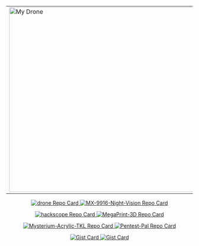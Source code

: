 <!--Banner-->
<table align="center">
  <tr>
    <td>
      <img src="https://github.com/user-attachments/assets/7cbdf521-e62a-46a9-85aa-616ce0fefe79" alt="My Drone" height=500 width=500>
    </td>
    <td>
      <img src="https://github.com/user-attachments/assets/cc7ca2e2-7d63-406d-9305-c72afcc84c4c" alt="Flying footage from drone!" >
    </td>
    <td>
      <img src="https://github.com/user-attachments/assets/aa6971ca-64a3-41e5-b208-b72d2e068fb9" alt="PVS-5 Night Vision" >
    </td>
    <td>
      <img src="https://github.com/user-attachments/assets/b5c46132-8854-423c-bc29-b6fd70daeddd" alt="Building my keyboard" >
    </td>
  </tr>
</table>

<!--Trophies-->
<p align="center">
  <a href="https://github.com/computerfish">
<!--     <img src="https://github-profile-trophy.vercel.app/?username=computerfish&theme=onedark" alt="Trophies" /> -->
  </a>
</p>

<!--Repo Cards-->
<p align="center">
  <a href="https://github.com/computerfish/drone">
    <img src="https://repo-cards-seven.vercel.app/api/pin/?username=computerfish&repo=drone&theme=dark&show_border=true&border_color=e2e2e2&description_lines_count=3&cache_seconds=3600" alt="drone Repo Card" />
  </a>
  <a href="https://github.com/computerfish/MX-9916-Night-Vision">
    <img src="https://repo-cards-seven.vercel.app/api/pin/?username=computerfish&repo=MX-9916-Night-Vision&theme=dark&show_border=true&border_color=e2e2e2&description_lines_count=3" alt="MX-9916-Night-Vision Repo Card" />
  </a>
</p>

<p align="center">
  <a href="https://github.com/computerfish/hackscope">
    <img src="https://repo-cards-seven.vercel.app/api/pin/?username=computerfish&repo=hackscope&theme=dark&show_border=true&border_color=e2e2e2&description_lines_count=3" alt="hackscope Repo Card" />
  </a>
  <a href="https://github.com/computerfish/MegaPrint-3D">
    <img src="https://repo-cards-seven.vercel.app/api/pin/?username=computerfish&repo=MegaPrint-3D&theme=dark&show_border=true&border_color=e2e2e2&description_lines_count=3" alt="MegaPrint-3D Repo Card" />
  </a>
</p>

<p align="center">
    <a href="https://github.com/computerfish/Mysterium-Acrylic-TKL">
    <img src="https://repo-cards-seven.vercel.app/api/pin/?username=computerfish&repo=Mysterium-Acrylic-TKL&theme=dark&show_border=true&border_color=e2e2e2&description_lines_count=3" alt="Mysterium-Acrylic-TKL Repo Card" />
  </a>
  <a href="https://github.com/computerfish/Pentest-Pal">
    <img src="https://repo-cards-seven.vercel.app/api/pin/?username=computerfish&repo=Pentest-Pal&theme=dark&show_border=true&border_color=e2e2e2&description_lines_count=3" alt="Pentest-Pal Repo Card" />
  </a>
</p>

<!--Gist Cards-->
<p align="center">
  <a href="https://gist.github.com/ComputerFish/fdb60c43565245f40567534b44116e23">
    <img src="https://repo-cards-seven.vercel.app/api/gist?id=fdb60c43565245f40567534b44116e23&theme=dark&show_border=true&border_color=e2e2e2" alt="Gist Card" />
  </a>
  <a href="https://github.com/computerfish/Pentest-Pal">
    <img src="https://repo-cards-seven.vercel.app/api/gist?id=fdb60c43565245f40567534b44116e23&theme=dark&show_border=true&border_color=e2e2e2" alt="Gist Card" />
  </a>
</p>
